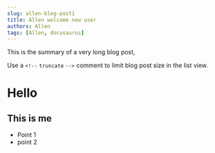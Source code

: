```yaml
---
slug: allen-blog-post1
title: Allen welcome new user
authors: Allen
tags: [Allen, docusaurus]
---
```


This is the summary of a very long blog post,

Use a `<!--` `truncate` `-->` comment to limit blog post size in the list view.
# Hello
## This is me
* Point 1
* point 2